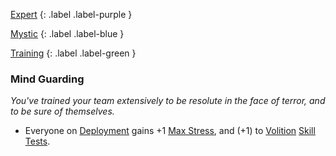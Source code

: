 [Expert](Game/Advancement-List?Expert=true)
{: .label .label-purple }

[Mystic](Game/Mystic)
{: .label .label-blue }

[Training](Game/Advancement-List?Training=true)
{: .label .label-green }

### Mind Guarding

_You've trained your team extensively to be resolute in the face of terror, and to be sure of themselves._

- Everyone on [Deployment](Deployment) gains +1 [Max Stress](Game/Blocks/Stress), and (+1) to [Volition](Game/Core/Spirit#Volition) [Skill Tests](Game/Core/Terminology#Skill%20Test).
